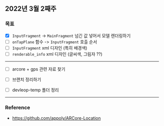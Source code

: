 ## 2022년 3월 2째주

### 목표
- [x] `InputFragment` -> `MainFragment` 넘긴 값 넣어서 모델 렌더링하기 
- [ ] `onTapPlane` 함수 -> `InputFragment` 호출 순서
- [ ] `InputFragment` xml 디자인 (특히 배경색)
- [ ] `renderable_info` xml 디자인 (글씨색, 그림자 ??)

-----
- [ ] arcore + gps 관련 자료 찾기

- [ ] 브랜치 정리하기
- [ ] devleop-temp 폴더 정리


---- 

### Reference
- https://github.com/appoly/ARCore-Location